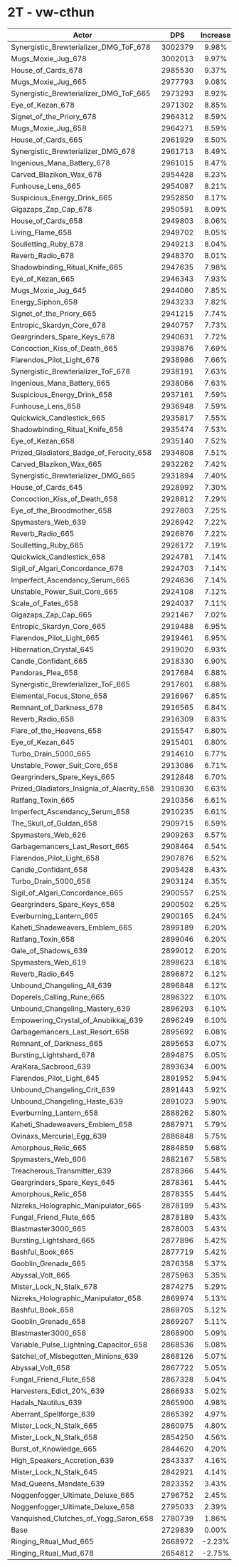 # 2T - vw-cthun
| Actor | DPS | Increase |
|---|:---:|:---:|
|Synergistic_Brewterializer_DMG_ToF_678|3002379|9.98%|
|Mugs_Moxie_Jug_678|3002013|9.97%|
|House_of_Cards_678|2985530|9.37%|
|Mugs_Moxie_Jug_665|2977793|9.08%|
|Synergistic_Brewterializer_DMG_ToF_665|2973293|8.92%|
|Eye_of_Kezan_678|2971302|8.85%|
|Signet_of_the_Priory_678|2964312|8.59%|
|Mugs_Moxie_Jug_658|2964271|8.59%|
|House_of_Cards_665|2961929|8.50%|
|Synergistic_Brewterializer_DMG_678|2961713|8.49%|
|Ingenious_Mana_Battery_678|2961015|8.47%|
|Carved_Blazikon_Wax_678|2954428|8.23%|
|Funhouse_Lens_665|2954087|8.21%|
|Suspicious_Energy_Drink_665|2952850|8.17%|
|Gigazaps_Zap_Cap_678|2950591|8.09%|
|House_of_Cards_658|2949803|8.06%|
|Living_Flame_658|2949702|8.05%|
|Soulletting_Ruby_678|2949213|8.04%|
|Reverb_Radio_678|2948370|8.01%|
|Shadowbinding_Ritual_Knife_665|2947635|7.98%|
|Eye_of_Kezan_665|2946343|7.93%|
|Mugs_Moxie_Jug_645|2944060|7.85%|
|Energy_Siphon_658|2943233|7.82%|
|Signet_of_the_Priory_665|2941215|7.74%|
|Entropic_Skardyn_Core_678|2940757|7.73%|
|Geargrinders_Spare_Keys_678|2940631|7.72%|
|Concoction_Kiss_of_Death_665|2939876|7.69%|
|Flarendos_Pilot_Light_678|2938986|7.66%|
|Synergistic_Brewterializer_ToF_678|2938191|7.63%|
|Ingenious_Mana_Battery_665|2938066|7.63%|
|Suspicious_Energy_Drink_658|2937161|7.59%|
|Funhouse_Lens_658|2936948|7.59%|
|Quickwick_Candlestick_665|2935817|7.55%|
|Shadowbinding_Ritual_Knife_658|2935474|7.53%|
|Eye_of_Kezan_658|2935140|7.52%|
|Prized_Gladiators_Badge_of_Ferocity_658|2934808|7.51%|
|Carved_Blazikon_Wax_665|2932262|7.42%|
|Synergistic_Brewterializer_DMG_665|2931894|7.40%|
|House_of_Cards_645|2928992|7.30%|
|Concoction_Kiss_of_Death_658|2928812|7.29%|
|Eye_of_the_Broodmother_658|2927803|7.25%|
|Spymasters_Web_639|2926942|7.22%|
|Reverb_Radio_665|2926876|7.22%|
|Soulletting_Ruby_665|2926172|7.19%|
|Quickwick_Candlestick_658|2924781|7.14%|
|Sigil_of_Algari_Concordance_678|2924703|7.14%|
|Imperfect_Ascendancy_Serum_665|2924636|7.14%|
|Unstable_Power_Suit_Core_665|2924108|7.12%|
|Scale_of_Fates_658|2924037|7.11%|
|Gigazaps_Zap_Cap_665|2921467|7.02%|
|Entropic_Skardyn_Core_665|2919488|6.95%|
|Flarendos_Pilot_Light_665|2919461|6.95%|
|Hibernation_Crystal_645|2919020|6.93%|
|Candle_Confidant_665|2918330|6.90%|
|Pandoras_Plea_658|2917684|6.88%|
|Synergistic_Brewterializer_ToF_665|2917601|6.88%|
|Elemental_Focus_Stone_658|2916967|6.85%|
|Remnant_of_Darkness_678|2916565|6.84%|
|Reverb_Radio_658|2916309|6.83%|
|Flare_of_the_Heavens_658|2915547|6.80%|
|Eye_of_Kezan_645|2915401|6.80%|
|Turbo_Drain_5000_665|2914610|6.77%|
|Unstable_Power_Suit_Core_658|2913086|6.71%|
|Geargrinders_Spare_Keys_665|2912848|6.70%|
|Prized_Gladiators_Insignia_of_Alacrity_658|2910830|6.63%|
|Ratfang_Toxin_665|2910356|6.61%|
|Imperfect_Ascendancy_Serum_658|2910235|6.61%|
|The_Skull_of_Guldan_658|2909715|6.59%|
|Spymasters_Web_626|2909263|6.57%|
|Garbagemancers_Last_Resort_665|2908464|6.54%|
|Flarendos_Pilot_Light_658|2907876|6.52%|
|Candle_Confidant_658|2905428|6.43%|
|Turbo_Drain_5000_658|2903124|6.35%|
|Sigil_of_Algari_Concordance_665|2900557|6.25%|
|Geargrinders_Spare_Keys_658|2900502|6.25%|
|Everburning_Lantern_665|2900165|6.24%|
|Kaheti_Shadeweavers_Emblem_665|2899189|6.20%|
|Ratfang_Toxin_658|2899046|6.20%|
|Gale_of_Shadows_639|2899012|6.20%|
|Spymasters_Web_619|2898623|6.18%|
|Reverb_Radio_645|2896872|6.12%|
|Unbound_Changeling_All_639|2896848|6.12%|
|Doperels_Calling_Rune_665|2896322|6.10%|
|Unbound_Changeling_Mastery_639|2896293|6.10%|
|Empowering_Crystal_of_Anubikkaj_639|2896249|6.10%|
|Garbagemancers_Last_Resort_658|2895692|6.08%|
|Remnant_of_Darkness_665|2895653|6.07%|
|Bursting_Lightshard_678|2894875|6.05%|
|AraKara_Sacbrood_639|2893634|6.00%|
|Flarendos_Pilot_Light_645|2891952|5.94%|
|Unbound_Changeling_Crit_639|2891443|5.92%|
|Unbound_Changeling_Haste_639|2891023|5.90%|
|Everburning_Lantern_658|2888262|5.80%|
|Kaheti_Shadeweavers_Emblem_658|2887971|5.79%|
|Ovinaxs_Mercurial_Egg_639|2886848|5.75%|
|Amorphous_Relic_665|2884859|5.68%|
|Spymasters_Web_606|2882167|5.58%|
|Treacherous_Transmitter_639|2878366|5.44%|
|Geargrinders_Spare_Keys_645|2878361|5.44%|
|Amorphous_Relic_658|2878355|5.44%|
|Nizreks_Holographic_Manipulator_665|2878199|5.43%|
|Fungal_Friend_Flute_665|2878189|5.43%|
|Blastmaster3000_665|2878003|5.43%|
|Bursting_Lightshard_665|2877896|5.42%|
|Bashful_Book_665|2877719|5.42%|
|Gooblin_Grenade_665|2876358|5.37%|
|Abyssal_Volt_665|2875963|5.35%|
|Mister_Lock_N_Stalk_678|2874275|5.29%|
|Nizreks_Holographic_Manipulator_658|2869974|5.13%|
|Bashful_Book_658|2869705|5.12%|
|Gooblin_Grenade_658|2869207|5.11%|
|Blastmaster3000_658|2868900|5.09%|
|Variable_Pulse_Lightning_Capacitor_658|2868536|5.08%|
|Satchel_of_Misbegotten_Minions_639|2868126|5.07%|
|Abyssal_Volt_658|2867722|5.05%|
|Fungal_Friend_Flute_658|2867328|5.04%|
|Harvesters_Edict_20%_639|2866933|5.02%|
|Hadals_Nautilus_639|2865900|4.98%|
|Aberrant_Spellforge_639|2865392|4.97%|
|Mister_Lock_N_Stalk_665|2860975|4.80%|
|Mister_Lock_N_Stalk_658|2854250|4.56%|
|Burst_of_Knowledge_665|2844620|4.20%|
|High_Speakers_Accretion_639|2843337|4.16%|
|Mister_Lock_N_Stalk_645|2842921|4.14%|
|Mad_Queens_Mandate_639|2823352|3.43%|
|Noggenfogger_Ultimate_Deluxe_665|2796752|2.45%|
|Noggenfogger_Ultimate_Deluxe_658|2795033|2.39%|
|Vanquished_Clutches_of_Yogg_Saron_658|2780739|1.86%|
|Base|2729839|0.00%|
|Ringing_Ritual_Mud_665|2668972|-2.23%|
|Ringing_Ritual_Mud_678|2654812|-2.75%|
